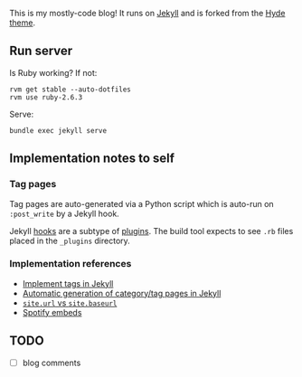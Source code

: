 This is my mostly-code blog! It runs on [Jekyll](https://jekyllrb.com/) and is forked from the [Hyde theme](https://github.com/poole/hyde).

## Run server

Is Ruby working? If not:
```
rvm get stable --auto-dotfiles
rvm use ruby-2.6.3
```

Serve:
```
bundle exec jekyll serve
```

## Implementation notes to self

### Tag pages

Tag pages are auto-generated via a Python script which is auto-run on `:post_write` by a Jekyll hook.

Jekyll [hooks](https://jekyllrb.com/docs/plugins/hooks/) are a subtype of [plugins](https://jekyllrb.com/docs/plugins/installation/). The build tool expects to see `.rb` files placed in the `_plugins` directory.

### Implementation references

- [Implement tags in Jekyll](https://codinfox.github.io/dev/2015/03/06/use-tags-and-categories-in-your-jekyll-based-github-pages/)
- [Automatic generation of category/tag pages in Jekyll](https://github.com/jekyll/jekyll/issues/6952)
- [`site.url` vs `site.baseurl`](https://stackoverflow.com/a/27400343/1006596)
- [Spotify embeds](https://thisisa.blog/how-to-embed-media-github-pages)

## TODO

- [ ] blog comments

